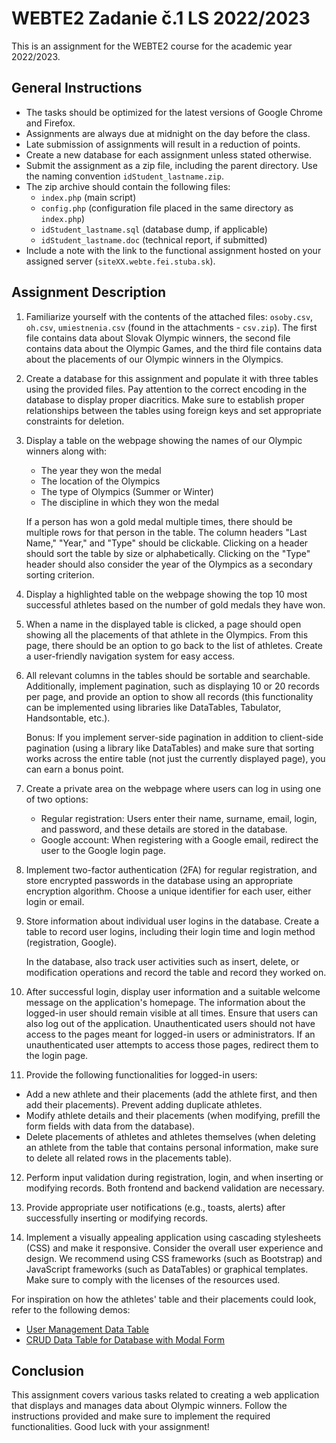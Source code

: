 # WEBTE2 Zadanie č.1 LS 2022/2023

This is an assignment for the WEBTE2 course for the academic year 2022/2023.

## General Instructions
- The tasks should be optimized for the latest versions of Google Chrome and Firefox.
- Assignments are always due at midnight on the day before the class.
- Late submission of assignments will result in a reduction of points.
- Create a new database for each assignment unless stated otherwise.
- Submit the assignment as a zip file, including the parent directory. Use the naming convention `idStudent_lastname.zip`.
- The zip archive should contain the following files:
  - `index.php` (main script)
  - `config.php` (configuration file placed in the same directory as `index.php`)
  - `idStudent_lastname.sql` (database dump, if applicable)
  - `idStudent_lastname.doc` (technical report, if submitted)
- Include a note with the link to the functional assignment hosted on your assigned server (`siteXX.webte.fei.stuba.sk`).

## Assignment Description
1. Familiarize yourself with the contents of the attached files: `osoby.csv`, `oh.csv`, `umiestnenia.csv` (found in the attachments - `csv.zip`). The first file contains data about Slovak Olympic winners, the second file contains data about the Olympic Games, and the third file contains data about the placements of our Olympic winners in the Olympics.

2. Create a database for this assignment and populate it with three tables using the provided files. Pay attention to the correct encoding in the database to display proper diacritics. Make sure to establish proper relationships between the tables using foreign keys and set appropriate constraints for deletion.

3. Display a table on the webpage showing the names of our Olympic winners along with:
   - The year they won the medal
   - The location of the Olympics
   - The type of Olympics (Summer or Winter)
   - The discipline in which they won the medal

   If a person has won a gold medal multiple times, there should be multiple rows for that person in the table. The column headers "Last Name," "Year," and "Type" should be clickable. Clicking on a header should sort the table by size or alphabetically. Clicking on the "Type" header should also consider the year of the Olympics as a secondary sorting criterion.

4. Display a highlighted table on the webpage showing the top 10 most successful athletes based on the number of gold medals they have won.

5. When a name in the displayed table is clicked, a page should open showing all the placements of that athlete in the Olympics. From this page, there should be an option to go back to the list of athletes. Create a user-friendly navigation system for easy access.

6. All relevant columns in the tables should be sortable and searchable. Additionally, implement pagination, such as displaying 10 or 20 records per page, and provide an option to show all records (this functionality can be implemented using libraries like DataTables, Tabulator, Handsontable, etc.).

   Bonus: If you implement server-side pagination in addition to client-side pagination (using a library like DataTables) and make sure that sorting works across the entire table (not just the currently displayed page), you can earn a bonus point.

7. Create a private area on the webpage where users can log in using one of two options:
   - Regular registration: Users enter their name, surname, email, login, and password, and these details are stored in the database.
   - Google account: When registering with a Google email, redirect the user to the Google login page.

8. Implement two-factor authentication (2FA) for regular registration, and store encrypted passwords in the database using an appropriate encryption algorithm. Choose a unique identifier for each user, either login or email.

9. Store information about individual user logins in the database. Create a table to record user logins, including their login time and login method (registration, Google).

   In the database, also track user activities such as insert, delete, or modification operations and record the table and record they worked on.

10. After successful login, display user information and a suitable welcome message on the application's homepage. The information about the logged-in user should remain visible at all times. Ensure that users can also log out of the application. Unauthenticated users should not have access to the pages meant for logged-in users or administrators. If an unauthenticated user attempts to access those pages, redirect them to the login page.

11. Provide the following functionalities for logged-in users:
   - Add a new athlete and their placements (add the athlete first, and then add their placements). Prevent adding duplicate athletes.
   - Modify athlete details and their placements (when modifying, prefill the form fields with data from the database).
   - Delete placements of athletes and athletes themselves (when deleting an athlete from the table that contains personal information, make sure to delete all related rows in the placements table).

12. Perform input validation during registration, login, and when inserting or modifying records. Both frontend and backend validation are necessary.

13. Provide appropriate user notifications (e.g., toasts, alerts) after successfully inserting or modifying records.

14. Implement a visually appealing application using cascading stylesheets (CSS) and make it responsive. Consider the overall user experience and design. We recommend using CSS frameworks (such as Bootstrap) and JavaScript frameworks (such as DataTables) or graphical templates. Make sure to comply with the licenses of the resources used.

For inspiration on how the athletes' table and their placements could look, refer to the following demos:
- [User Management Data Table](https://www.tutorialrepublic.com/snippets/preview.php?topic=bootstrap&file=user-management-data-table)
- [CRUD Data Table for Database with Modal Form](https://www.tutorialrepublic.com/snippets/preview.php?topic=bootstrap&file=crud-data-table-for-database-with-modal-form)

## Conclusion
This assignment covers various tasks related to creating a web application that displays and manages data about Olympic winners. Follow the instructions provided and make sure to implement the required functionalities. Good luck with your assignment!

